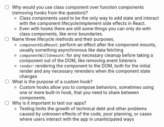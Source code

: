 - [ ] Why would you use class component over function components (removing hooks from the question)?
  - Class components used to be the only way to add state and interact with the component lifecycle/implement side effects in React.
  - Even with hooks there are still some things you can only do with class components, like error boundaries.
- [ ] Name three lifecycle methods and their purposes.
  - `componentDidMount`: perform an effect after the component mounts, usually something asynchronous like data fetching
  - `componentWillUnmount`: for any necessary cleanup before taking a component out of the DOM, like removing event listeners
  - `render`: rendering the component to the DOM, both for the initial render and any necessary rerenders when the component state changes
- [ ] What is the purpose of a custom hook?
  - Custom hooks allow you to compose behaviors, sometimes using one or more built-in hook, that you need to share between components.
- [ ] Why is it important to test our apps?
  - Testing limits the growth of technical debt and other problems caused by unknown effects of the code, poor planning, or cases where users interact with the app in unanticipated ways
